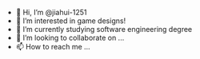 - 👋 Hi, I’m @jiahui-1251
- 👀 I’m interested in game designs!
- 🌱 I’m currently studying software engineering degree
- 💞️ I’m looking to collaborate on ...
- 📫 How to reach me ...

<!---
jiahui-1251/jiahui-1251 is a ✨ special ✨ repository because its `README.md` (this file) appears on your GitHub profile.
You can click the Preview link to take a look at your changes.
--->
